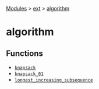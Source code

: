 [Modules](../../index.md) > [ext](../index.md) > [algorithm]()

# algorithm

## Functions

- [`knapsack`](./knapsack.md)
- [`knapsack_01`](./knapsack_01.md)
- [`longest_increasing_subsequence`](./longest_increasing_subsequence.md)
